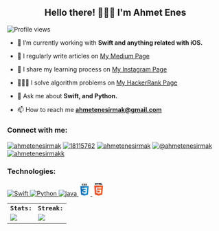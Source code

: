 <h2 align="center">Hello there! 👨🏻‍💻 I'm Ahmet Enes</h1>

![Profile views](https://gpvc.arturio.dev/ahmetenesirmak)

<p>

- 🌱 I’m currently working with **Swift and anything related with iOS.**

- 📝 I regularly write articles on [My Medium Page](https://medium.com/@ahmetenesirmak) 

- 🚀 I share my learning process on [My Instagram Page](https://www.instagram.com/enes_codes/)
  
- 👨🏻‍💻 I solve algorithm problems on [My HackerRank Page](https://www.hackerrank.com/ahmetenesirmak) 

- 💬 Ask me about **Swift, and Python.**

- 📫 How to reach me **ahmetenesirmak@gmail.com**
 </p>
 
 <h3 align="left">Connect with me:</h3>
<p align="left">
<a href="https://www.linkedin.com/in/ahmetenesirmak" target="blank" rel=”noopener”><img align="center" src="https://seeklogo.com/images/L/linkedin-icon-logo-FBADE03110-seeklogo.com.png" alt="ahmetenesirmak" height="30" width="30" /></a>
<a href="https://stackoverflow.com/users/18115762/ahmetenesirmak" target="blank" rel=”noopener”><img align="center" src="https://upload.wikimedia.org/wikipedia/commons/thumb/e/ef/Stack_Overflow_icon.svg/768px-Stack_Overflow_icon.svg.png" alt="18115762" height="45" width="45" /></a>
<a href="https://www.instagram.com/enes_codes/" target="blank" rel=”noopener”><img align="center" src="https://upload.wikimedia.org/wikipedia/commons/thumb/e/e7/Instagram_logo_2016.svg/1200px-Instagram_logo_2016.svg.png" alt="ahmetenesirmak" height="30" width="30" /></a>
<a href="https://medium.com/@ahmetenesirmak" target="blank" rel=”noopener”><img align="center" src="https://cdn.jsdelivr.net/npm/simple-icons@3.0.1/icons/medium.svg" alt="@ahmetenesirmak" height="30" width="40" /></a>
<a href="https://twitter.com/ahmetenesirmakk" target="blank" rel=”noopener”><img align="center" src="https://seeklogo.com/images/T/twitter-2012-negative-logo-5C6C1F1521-seeklogo.com.png" alt="ahmetenesirmakk" height="30" width="26" /></a>
</p>

<h3 align="left">Technologies:</h3>
<p align="left"> 
<a href="https://www.swift.org" target="_blank" rel=”noopener”> <img src="https://seeklogo.com/images/S/swift-logo-7927855EB5-seeklogo.com.png" alt="Swift" width="30" height="30"/> </a> 
<a href="https://www.python.org" target="_blank" rel=”noopener”> <img src="https://seeklogo.com/images/P/python-logo-A32636CAA3-seeklogo.com.png" alt="Python" width="33" height="30"/> </a> 
<a href="https://dev.java" target="_blank" rel=”noopener”> <img src="https://seeklogo.com/images/J/java-logo-7833D1D21A-seeklogo.com.png" alt="java" width="27" height="30"/> </a>
<a href="https://www.w3schools.com/css/" target="_blank" rel=”noopener”> <img src="https://raw.githubusercontent.com/devicons/devicon/master/icons/css3/css3-original-wordmark.svg" alt="css3" width="28" height="28"/> </a> 
<a href="https://www.w3.org/html/" target="_blank" rel=”noopener”> <img src="https://raw.githubusercontent.com/devicons/devicon/master/icons/html5/html5-original-wordmark.svg" alt="html5" width="30" height="30"/> </a>

<table>
    <tr>
        <td colspan="2" align="center">
        <strong><samp>Stats:</samp></strong>
        </td>
        <td colspan="2" align="center">
        <strong><samp>Streak:</samp></strong>
        </td>
    </tr>
    <tr>
        <td colspan="2" rowspan="2">
        <a href="https://github-readme-stats.vercel.app/api?username=ahmetenesirmak&count_private=true&hide_border=true&show_icons=true&theme=dracula">
        <img src="https://github-readme-stats.vercel.app/api?username=ahmetenesirmak&count_private=true&hide_border=true&show_icons=true&theme=dracula">
        </a>
        </td>
        <td colspan="2" rowspan="2">
        <a href="https://github-readme-streak-stats.herokuapp.com/?user=ahmetenesirmak&hide_border=true&theme=dracula">
        <img src="https://github-readme-streak-stats.herokuapp.com/?user=ahmetenesirmak&hide_border=true&theme=dracula">
        </a>
        </td>
    </tr>
</table>
